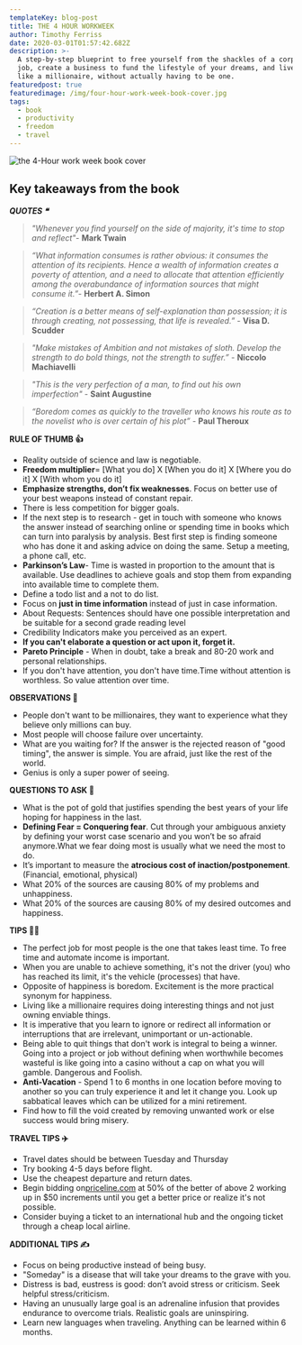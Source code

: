 ```yaml
---
templateKey: blog-post
title: THE 4 HOUR WORKWEEK
author: Timothy Ferriss
date: 2020-03-01T01:57:42.682Z
description: >-
  A step-by-step blueprint to free yourself from the shackles of a corporate
  job, create a business to fund the lifestyle of your dreams, and live life
  like a millionaire, without actually having to be one.
featuredpost: true
featuredimage: /img/four-hour-work-week-book-cover.jpg
tags:
  - book
  - productivity
  - freedom
  - travel
---
```

![the 4-Hour work week book cover](/img/four-hour-work-week-book-cover.jpg "the  4-hour work week")

## Key takeaways from the book

***QUOTES ❝***

> *"Whenever you find yourself on the side of majority, it's time to stop and reflect"*- **Mark Twain**



> *“What information consumes is rather obvious: it consumes the attention of its recipients. Hence a wealth of information creates a poverty of attention, and a need to allocate that attention efficiently among the overabundance of information sources that might consume it.”*- **Herbert A. Simon**



> *“Creation is a better means of self-explanation than possession; it is through creating, not possessing, that life is revealed.”* - **Visa D. Scudder**



> *"Make mistakes of Ambition and not mistakes of sloth. Develop the strength to do bold things, not the strength to suffer.”* - **Niccolo Machiavelli**



> *"This is the very perfection of a man, to find out his own imperfection"* - **Saint Augustine**



> *“Boredom comes as quickly to the traveller who knows his route as to the novelist who is over certain of his plot”* - **Paul Theroux**



**RULE OF THUMB 👍**

* Reality outside of science and law is negotiable.
* **Freedom multiplier**= \[What you do] X \[When you do it] X \[Where you do it] X \[With whom you do it]
* **Emphasize strengths, don’t fix weaknesses**. Focus on better use of your best weapons instead of constant repair.
* There is less competition for bigger goals.
* If the next step is to research - get in touch with someone who knows the answer instead of searching online or spending time in books which can turn into paralysis by analysis. Best first step is finding someone who has done it and asking advice on doing the same. Setup a meeting, a phone call, etc.
* **Parkinson’s Law**- Time is wasted in proportion to the amount that is available. Use deadlines to achieve goals and stop them from expanding into available time to complete them.
* Define a todo list and a not to do list.
* Focus on **just in time information** instead of just in case information.
* About Requests: Sentences should have one possible interpretation and be suitable for a second grade reading level
* Credibility Indicators make you perceived as an expert.
* **If you can't elaborate a question or act upon it, forget it.**
* **Pareto Principle** - When in doubt, take a break and 80-20 work and personal relationships.
* If you don't have attention, you don't have time.Time without attention is worthless. So value attention over time.



**OBSERVATIONS 👀**

* People don't want to be millionaires, they want to experience what they believe only millions can buy.
* Most people will choose failure over uncertainty.
* What are you waiting for? If the answer is the rejected reason of "good timing", the answer is simple. You are afraid, just like the rest of the world.
* Genius is only a super power of seeing.



**QUESTIONS TO ASK 💬**

* What is the pot of gold that justifies spending the best years of your life hoping for happiness in the last.
* **Defining Fear = Conquering fear**. Cut through your ambiguous anxiety by defining your worst case scenario and you won’t be so afraid anymore.What we fear doing most is usually what we need the most to do.
* It’s important to measure the **atrocious cost of inaction/postponement**. (Financial, emotional, physical)
* What 20% of the sources are causing 80% of my problems and unhappiness.
* What 20% of the sources are causing 80% of my desired outcomes and happiness.



**TIPS 💁‍♂️**

* The perfect job for most people is the one that takes least time. To free time and automate income is important.
* When you are unable to achieve something, it's not the driver (you) who has reached its limit, it's the vehicle (processes) that have.
* Opposite of happiness is boredom. Excitement is the more practical synonym for happiness.
* Living like a millionaire requires doing interesting things and not just owning enviable things.
* It is imperative that you learn to ignore or redirect all information or interruptions that are irrelevant, unimportant or un-actionable.
* Being able to quit things that don't work is integral to being a winner. Going into a project or job without defining when worthwhile becomes wasteful is like going into a casino without a cap on what you will gamble. Dangerous and Foolish.
* **Anti-Vacation** - Spend 1 to 6 months in one location before moving to another so you can truly experience it and let it change you. Look up sabbatical leaves which can be utilized for a mini retirement.
* Find how to fill the void created by removing unwanted work or else success would bring misery.



**TRAVEL TIPS ✈️**

* Travel dates should be between Tuesday and Thursday
* Try booking 4-5 days before flight.
* Use the cheapest departure and return dates.
* Begin bidding on[priceline.com](http://priceline.com/) at 50% of the better of above 2 working up in $50 increments until you get a better price or realize it's not possible.
* Consider buying a ticket to an international hub and the ongoing ticket through a cheap local airline.



**ADDITIONAL TIPS  ✍️**

* Focus on being productive instead of being busy.
* "Someday" is a disease that will take your dreams to the grave with you.
* Distress is bad, eustress is good: don’t avoid stress or criticism. Seek helpful stress/criticism.
* Having an unusually large goal is an adrenaline infusion that provides endurance to overcome trials. Realistic goals are uninspiring.
* Learn new languages when traveling. Anything can be learned within 6 months.
